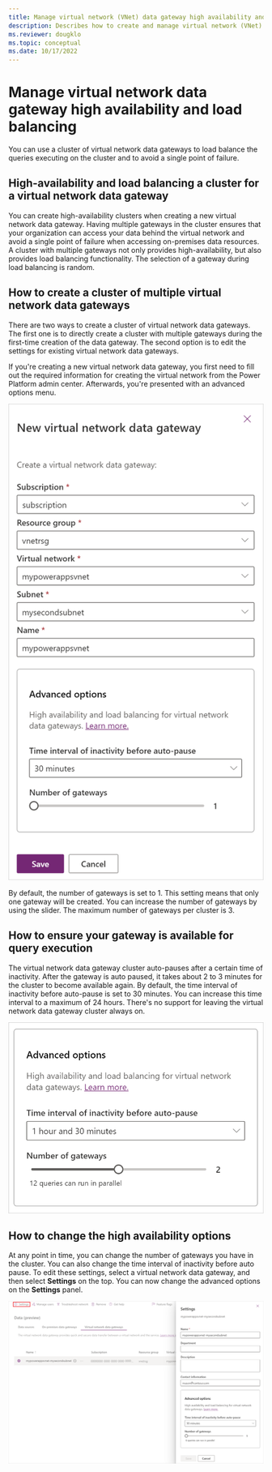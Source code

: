 ```yaml
---
title: Manage virtual network (VNet) data gateway high availability and load balancing
description: Describes how to create and manage virtual network (VNet) data gateway clusters for high availability and load balancing.
ms.reviewer: dougklo
ms.topic: conceptual
ms.date: 10/17/2022
---
```


# Manage virtual network data gateway high availability and load balancing

You can use a cluster of virtual network data gateways to load balance the queries executing on the cluster and to avoid a single point of failure.

## High-availability and load balancing a cluster for a virtual network data gateway

You can create high-availability clusters when creating a new virtual network data gateway. Having multiple gateways in the cluster ensures that your organization can access your data behind the virtual network and avoid a single point of failure when accessing on-premises data resources. A cluster with multiple gateways not only provides high-availability, but also provides load balancing functionality. The selection of a gateway during load balancing is random.

## How to create a cluster of multiple virtual network data gateways

There are two ways to create a cluster of virtual network data gateways. The first one is to directly create a cluster with multiple gateways during the first-time creation of the data gateway. The second option is to edit the settings for existing virtual network data gateways.

If you're creating a new virtual network data gateway, you first need to fill out the required information for creating the virtual network from the Power Platform admin center. Afterwards, you're presented with an advanced options menu.

![Image of the VNet data gateway form, with the Subscription, Resource group, Virtual network, Subnet, and Name entries filled in.](media/high-availability-load-balancing/create-virtual-network.png)

By default, the number of gateways is set to 1. This setting means that only one gateway will be created. You can increase the number of gateways by using the slider. The maximum number of gateways per cluster is 3.

## How to ensure your gateway is available for query execution

The virtual network data gateway cluster auto-pauses after a certain time of inactivity. After the gateway is auto paused, it takes about 2 to 3 minutes for the cluster to become available again. By default, the time interval of inactivity before auto-pause is set to 30 minutes. You can increase this time interval to a maximum of 24 hours. There's no support for leaving the virtual network data gateway cluster always on.

![Image of the VNet gateway advanced options, with the Time interval set to 1 hour 30 minutes and the number of gateways set to 2.](media/high-availability-load-balancing/setting-time-interval.png)

## How to change the high availability options

At any point in time, you can change the number of gateways you have in the cluster. You can also change the time interval of inactivity before auto pause. To edit these settings, select a virtual network data gateway, and then select **Settings** on the top. You can now change the advanced options on the **Settings** panel.

[![Image with a VNet data gateway selected, the setting selection emphasized, and the Settings panel open.](media/high-availability-load-balancing/change-vnet-settings.png)](media/high-availability-load-balancing/change-vnet-settings.png#lightbox)
